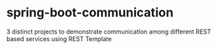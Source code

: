 # spring-boot-communication
3 distinct projects to demonstrate communication among different REST based services using REST Template
